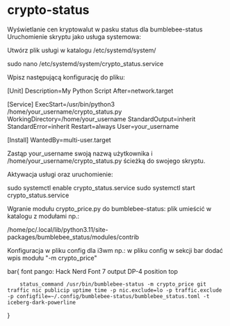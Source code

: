 # crypto-status
Wyświetlanie cen kryptowalut w pasku status dla bumblebee-status
Uruchomienie skryptu jako usługa systemowa:

Utwórz plik usługi w katalogu /etc/systemd/system/ 

sudo nano /etc/systemd/system/crypto_status.service

Wpisz następującą konfigurację do pliku:

[Unit]
Description=My Python Script
After=network.target

[Service]
ExecStart=/usr/bin/python3 /home/your_username/crypto_status.py
WorkingDirectory=/home/your_username
StandardOutput=inherit
StandardError=inherit
Restart=always
User=your_username

[Install]
WantedBy=multi-user.target

Zastąp your_username swoją nazwą użytkownika i /home/your_username/crypto_status.py ścieżką do swojego skryptu.

Aktywacja usługi oraz uruchomienie:

sudo systemctl enable crypto_status.service
sudo systemctl start crypto_status.service

Wgranie modułu crypto_price.py do bumblebee-status:
plik umieścić w katalogu z modułami np.:

/home/pc/.local/lib/python3.11/site-packages/bumblebee_status/modules/contrib

Konfiguracja w pliku config dla i3wm np.:
w pliku config w sekcji bar dodać wpis modułu "-m crypto_price"

bar{
        font pango: Hack Nerd Font 7
        output DP-4
        position top

        status_command /usr/bin/bumblebee-status -m crypto_price git traffic nic publicip uptime time -p nic.exclude=lo -p traffic.exclude -p configfile=~/.config/bumblebee-status/bumblebee_status.toml -t iceberg-dark-powerline 
}

